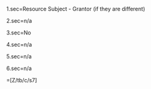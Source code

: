 1.sec=Resource Subject - Grantor (if they are different)

2.sec=n/a

3.sec=No

4.sec=n/a

5.sec=n/a

6.sec=n/a

=[Z/tb/c/s7]